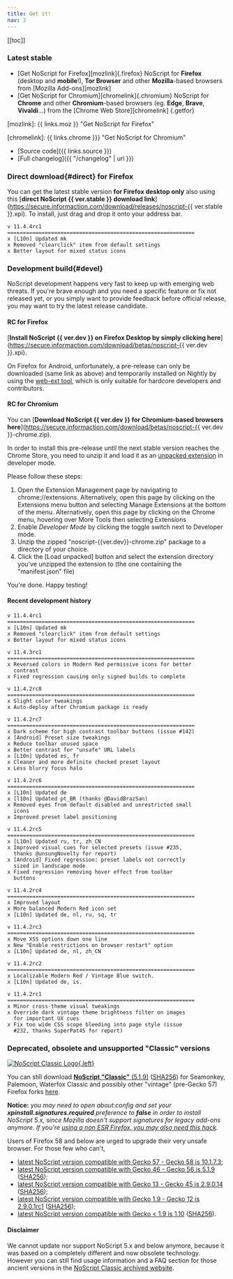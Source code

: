 ```yaml
---
title: Get it!
nav: 2
---
```


[[toc]]

### Latest stable

* [Get NoScript for Firefox][mozlink]{.firefox}
  NoScript for __Firefox__ (desktop and __mobile__!), __Tor Browser__ and other __Mozilla__-based browsers from [Mozilla Add-ons][mozlink]
* [Get NoScript for Chromium][chromelink]{.chromium}
  NoScript for __Chrome__ and other __Chromium__-based browsers (eg. __Edge__, __Brave__, __Vivaldi__...) from the [Chrome Web Store][chromelink]
{.getfor}

[mozlink]: {{ links.moz }} "Get NoScript for Firefox"

[chromelink]: {{ links.chrome }}} "Get NoScript for Chromium"

* [Source code]({{ links.source }})
* [Full changelog]({{ "/changelog" | url }})

### __Direct download__{#direct} for Firefox

You can get the latest stable version __for Firefox desktop only__ also using this [__direct NoScript {{ ver.stable }} download link__](https://secure.informaction.com/download/releases/noscript-{{ ver.stable }}.xpi).
To install, just drag and drop it onto your address bar.
````{.changelog}
v 11.4.4rc1
============================================================
x [L10n] Updated mk
x Removed "clearclick" item from default settings
x Better layout for mixed status icons

````
### __Development build__{#devel}

NoScript development happens very fast to keep up with emerging web threats.
If you're brave enough and you need a specific feature or fix not released yet, or you simply want to provide feedback before official release, you may want to try the latest release candidate.

#### RC for Firefox

[__Install NoScript {{ ver.dev }} on Firefox Desktop by simply clicking here__](https://secure.informaction.com/download/betas/noscript-{{ ver.dev }}.xpi).

On Firefox for Android, unfortunately, a pre-release can only be downloaded (same link as above) and temporarily installed on Nightly by using the [web-ext tool](https://github.com/mozilla/web-ext), which is only suitable for hardcore developers and contributors.

#### RC for Chromium

You can [__Download NoScript {{ ver.dev }} for Chromium-based browsers here__](https://secure.informaction.com/download/betas/noscript-{{ ver.dev }}-chrome.zip).

In order to install this pre-release until the next stable version reaches the Chrome Store, you need to unzip it and load it as an [unpacked extension](https://developer.chrome.com/docs/extensions/mv3/getstarted/#unpacked) in developer mode.

Please follow these steps:

1. Open the Extension Management page by navigating to chrome://extensions.
   Alternatively, open this page by clicking on the Extensions menu button and selecting Manage Extensions at the bottom of the menu.
   Alternatively, open this page by clicking on the Chrome menu, hovering over More Tools then selecting Extensions
2. Enable _Developer Mode_ by clicking the toggle switch next to Developer mode.
3. Unzip the zipped "noscript-{{ver.dev}}-chrome.zip" package to a directory of your choice.
4. Click the [Load unpacked] button and select the extension directory you've unzipped the extension to (the one containing the "manifest.json" file)

You're done. Happy testing!


#### Recent development history
````{.changelog}
v 11.4.4rc1
============================================================
x [L10n] Updated mk
x Removed "clearclick" item from default settings
x Better layout for mixed status icons

v 11.4.3rc1
============================================================
x Reversed colors in Modern Red permissive icons for better
  contrast
x Fixed regression causing only signed builds to complete

v 11.4.2rc8
============================================================
x Slight color tweakings
x Auto-deploy after Chromium package is ready

v 11.4.2rc7
============================================================
x Dark scheme for high contrast toolbar buttons (issue #142)
x [Android] Preset size tweakings
x Reduce toolbar unused space
x Better contrast for "unsafe" URL labels
x [L10n] Updated es, fr
x Cleaner and more definite checked preset layout
x Less blurry focus halo

v 11.4.2rc6
============================================================
x [L10n] Updated de
x [l10n] Updated pt_BR (thanks @DavidBrazSan)
x Removed eyes from default disabled and unrestricted small
  icons
x Improved preset label positioning

v 11.4.2rc5
============================================================
x [L10n] Updated ru, tr, zh_CN
x Improved visual cues for selected presets (issue #235,
  thanks @unsungNovelty for report)
x [Android] Fixed regression: preset labels not correctly
  sized in landscape mode
x Fixed regression removing hover effect from toolbar
  buttons

v 11.4.2rc4
============================================================
x Improved layout
x More balanced Modern Red icon set
x [L10n] Updated de, nl, ru, sq, tr

v 11.4.2rc3
============================================================
x Move XSS options down one line
x New "Enable restrictions on browser restart" option
x [L10n] Updated de, nl, zh_CN

v 11.4.2rc2
============================================================
x Localizable Modern Red / Vintage Blue switch.
x [L10n] Updated de, is.

v 11.4.2rc1
============================================================
x Minor cross-theme visual tweakings
x Override dark vintage theme brightness filter on images
  for important UX cues
x Fix too wide CSS scope bleeding into page style (issue
  #232, thanks SuperPat45 for report)
````

### Deprecated, obsolete and unsupported "Classic" versions

[![NoScript Classic Logo](https://classic.noscript.net/noscript/logo.png){.left}](https://classic.noscript.net/)

You can still download [**NoScript "Classic"** (5.1.9)](https://secure.informaction.com/download/releases/noscript-5.1.9.xpi) ([SHA256](releases/noscript-5.1.9.xpi.sha256)) for Seamonkey, Palemoon, Waterfox Classic and possibly other "vintage" (pre-Gecko 57) Firefox forks [here](https://secure.informaction.com/download/releases/noscript-5.1.9.xpi).

**Notice:** _you may need to open about:config and set your **xpinstall.signatures.required** preference to **false** in order to install NoScript 5.x, since Mozilla doesn't support signatures for legacy add-ons anymore. If you're [using a non ESR Firefox, you may also need this hack](https://forums.informaction.com/viewtopic.php?p=98662#p98662)._


Users of Firefox 58 and below are urged to upgrade their very unsafe browser. For those few who can't,

*   [latest NoScript version compatible with Gecko 57 - Gecko 58 is 10.1.7.3](https://secure.informaction.com/download/releases/noscript-10.1.7.3.xpi);
*   [latest NoScript version compatible with Gecko 46 - Gecko 56 is 5.1.9](https://secure.informaction.com/download/releases/noscript-5.1.9.xpi) ([SHA256](releases/noscript-5.1.9.xpi.sha256));
*   [latest NoScript version compatible with Gecko 13 - Gecko 45 is 2.9.0.14](https://secure.informaction.com/download/releases/noscript-2.9.0.14.xpi) ([SHA256](releases/noscript-2.9.0.14.xpi.sha256));
*   [latest NoScript version compatible with Gecko 1.9 - Gecko 12 is 2.9.0.1rc1](https://secure.informaction.com/download/betas/noscript-2.9.0.1rc1.xpi) ([SHA256](betas/noscript-2.9.0.1rc1.xpi.sha256));
*   [latest NoScript version compatible with Gecko < 1.9 is 1.10](https://secure.informaction.com/download/releases/noscript-1.10.xpi) ([SHA256](releases/noscript-1.10.xpi.sha256)).

#### Disclaimer
We cannot update nor support NoScript 5.x and below anymore, because it was based on a completely different and now obsolete technology. However you can still find usage information and a FAQ section for those ancient versions in the [NoScript Classic archived website](https://classic.noscript.net/).
